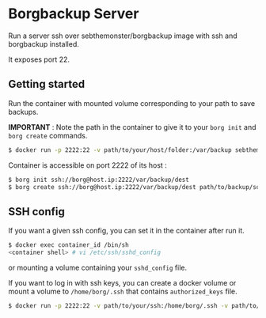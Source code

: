 # Borgbackup Server
Run a server ssh over sebthemonster/borgbackup image with ssh and borgbackup installed.

It exposes port 22.

## Getting started
Run the container with mounted volume corresponding to your path to save backups.

**IMPORTANT** : Note the path in the container to give it to your `borg init` and `borg create` commands.

```bash
$ docker run -p 2222:22 -v path/to/your/host/folder:/var/backup sebthemonster/borgbackup-server
```

Container is accessible on port 2222 of its host :
```bash
$ borg init ssh://borg@host.ip:2222/var/backup/dest
$ borg create ssh://borg@host.ip:2222/var/backup/dest path/to/backup/source
```

## SSH config
If you want a given ssh config, you can set it in the container after run it.
```bash
$ docker exec container_id /bin/sh
<container shell> # vi /etc/ssh/sshd_config
```
or mounting a volume containing your `sshd_config` file.

If you want to log in with ssh keys, you can create a docker volume or mount a volume to `/home/borg/.ssh` that contains `authorized_keys` file.
```bash
$ docker run -p 2222:22 -v path/to/your/ssh:/home/borg/.ssh -v path/to/your/host/folder:/var/backup sebthemonster/borgbackup-server
```

